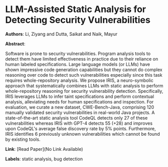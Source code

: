 # LLM-Assisted Static Analysis for Detecting Security Vulnerabilities

**Authors**: Li, Ziyang and Dutta, Saikat and Naik, Mayur

**Abstract**:

Software is prone to security vulnerabilities. Program analysis tools to detect them have limited effectiveness in practice due to their reliance on human labeled specifications. Large language models (or LLMs) have shown impressive code generation capabilities but they cannot do complex reasoning over code to detect such vulnerabilities especially since this task requires whole-repository analysis. We propose IRIS, a neuro-symbolic approach that systematically combines LLMs with static analysis to perform whole-repository reasoning for security vulnerability detection. Specifically, IRIS leverages LLMs to infer taint specifications and perform contextual analysis, alleviating needs for human specifications and inspection. For evaluation, we curate a new dataset, CWE-Bench-Java, comprising 120 manually validated security vulnerabilities in real-world Java projects. A state-of-the-art static analysis tool CodeQL detects only 27 of these vulnerabilities whereas IRIS with GPT-4 detects 55 (+28) and improves upon CodeQL's average false discovery rate by 5% points. Furthermore, IRIS identifies 6 previously unknown vulnerabilities which cannot be found by existing tools.

**Link**: [Read Paper](No Link Available)

**Labels**: static analysis, bug detection
